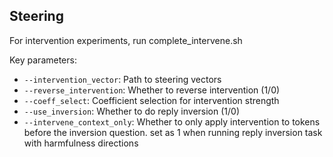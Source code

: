 
## Steering 
For intervention experiments,  run complete_intervene.sh  

Key parameters:
- `--intervention_vector`: Path to steering vectors
- `--reverse_intervention`: Whether to reverse intervention (1/0)
- `--coeff_select`: Coefficient selection for intervention strength
- `--use_inversion`: Whether to do reply inversion (1/0)
- `--intervene_context_only`: Whether to only apply intervention to tokens before the inversion question. set as 1 when running reply inversion task with harmfulness directions
